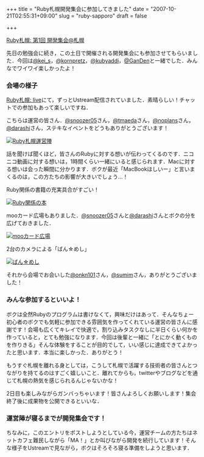 +++
title = "Ruby札幌開発集会に参加してきました"
date = "2007-10-21T02:55:31+09:00"
slug = "ruby-sapporo"
draft = false

+++

<p><a href="http://ruby-sapporo.org/news/2007/10/16/hackathon-1/" target="_blank">Ruby札幌: 第1回 開発集会@札幌</a></p>
<p>先日の勉強会に続き，この土日で開催される開発集会にも参加させてもらいました．今回は<a href="http://twitter.com/kei_s" target="_blank">@kei_s</a>，<a href="http://twitter.com/kornpretz" target="_blank">@kornpretz</a>，<a href="http://twitter.com/kubyaddi" target="_blank">@kubyaddi</a>，<a href="http://twitter.com/GanDen" target="_blank">@GanDen</a>と一緒でした．みんなでワイワイ楽しかったよ！</p>
<h3>会場の様子</h3>
<p><a href="http://ruby-sapporo.org/live/" target="_blank">Ruby札幌: live</a>にて，ずっとUstream配信されていました．素晴らしい！チャットでの参加もあって楽しいですね．</p>
<p>こちらは運営の皆さん．<a href="http://twitter.com/snoozer05" target="_blank">@snoozer05</a>さん，<a href="http://twitter.com/tmaeda" target="_blank">@tmaeda</a>さん，<a href="http://twitter.com/noplans" target="_blank">@noplans</a>さん，<a href="http://twitter.com/darashi" target="_blank">@darashi</a>さん，ステキなイベントをどうもありがとうございます！</p>
<p><a href="http://www.flickr.com/photos/june29/1655427649/" title="Photo Sharing"><img src="http://farm3.static.flickr.com/2412/1655427649_c9ddcd7563.jpg" alt="Ruby札幌運営陣" /></a></p>
<p>話を聞けば聞くほど，皆さんのRubyに対する想いが伝わってくるのです．ニコニコ動画に対する想いは，1時間くらい一緒にいると感じられます．Macに対する想いは会った瞬間に分かります．ボクが最近「MacBookほしいー」と言いまくるのは，この方たちの影響が大きいでしょう…！</p>
<p>Ruby関係の書籍の充実具合がすごい！</p>
<p><a href="http://www.flickr.com/photos/june29/1655405517/" title="Photo Sharing"><img src="http://farm3.static.flickr.com/2384/1655405517_218742e60d.jpg" alt="Ruby関係の本" /></a></p>
<p>mooカード広場もありました．<a href="http://twitter.com/snoozer05" target="_blank">@snoozer05</a>さんと<a href="http://twitter.com/darashi" target="_blank">@darashi</a>さんとボクの分を広げておきました．</p>
<p><a href="http://www.flickr.com/photos/june29/1655414651/" title="Photo Sharing"><img src="http://farm3.static.flickr.com/2120/1655414651_0db3fd47d7.jpg" alt="mooカード広場" /></a></p>
<p>2台のカメラによる「ばん☆めし」</p>
<p><a href="http://www.flickr.com/photos/libelabo/165580433/" title="Photo Sharing"><img src="http://farm3.static.flickr.com/2411/1655804333_998a8a3613.jpg" alt="ばん☆めし" /></a></p>
<p>それから会場でお会いした<a href="http://twitter.com/onkn101" target="_blank">@onkn101</a>さん，<a href="http://twitter.com/sumim" target="_blank">@sumim</a>さん，ありがとうございました！</p>
<h3>みんな参加するといいよ！</h3>
<p>ボクは全然Rubyのプログラムは書けなくて，興味だけはあって．そんなちょー初心者のボクでも気軽に参加できる雰囲気を作ってくれている運営の皆さんに感謝です！会場も広くてキレイで快適で，割り込みタスクなしに半日くらい何かを作っていると，とても勉強になります．今回は後輩と一緒に「とにかく動くものを作りきる」そんな体験をすることが目的でして，いい感じに達成できてよかったと思います．本当に楽しかった．ありがとう！</p>
<p>もうすぐ札幌を離れる身としては，こうして札幌で活躍する技術者の皆さんとつながりを持てるのはすごく嬉しいこと．離れてからも，twitterやブログなどを通じて札幌の熱気を感じられるんじゃないかな！</p>
<p>2日目も楽しみながらガンバっちゃいます！皆さんよろしくお願いします！集会終了後に成果物を公開できるといいな．</p>
<h3>運営陣が寝るまでが開発集会です！</h3>
<p>ちなみに，このエントリをポストしようとしている今，運営チームの方たちはネットカフェ難民しながら「MA！」とか叫びながら開発を続行しています！そんな様子をUstreamで見ながら，ボクはそろそろ寝る準備をしようと思います．</p>

